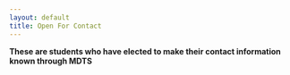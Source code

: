 ```yaml
---
layout: default
title: Open For Contact
---
```


**These are students who have elected to make their contact information known through MDTS**
